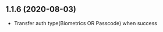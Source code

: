 <a name="1.1.6"></a>
## 1.1.6 (2020-08-03)
- Transfer auth type(Biometrics OR Passcode) when success

